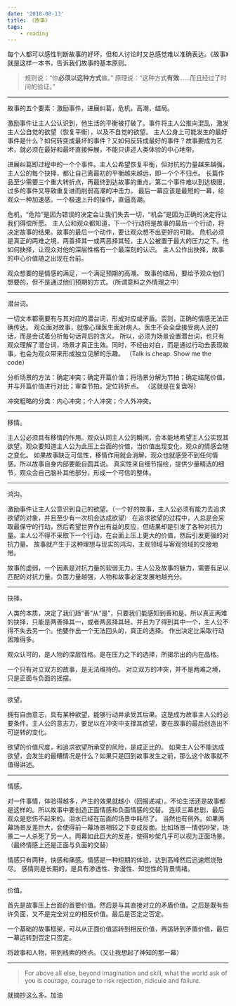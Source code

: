 ```yaml
---
date: '2018-08-13'
title: 《故事》
tags:
    - reading
---
```


每个人都可以感性判断故事的好坏，但和人讨论时又总感觉难以准确表达。《故事》就是这样一本书，告诉我们故事的基本原则。

> 规则说：“你**必须以这种方式**做。”
> 原理说：“这种方式**有效**……而且经过了时间的验证。”

---

故事的五个要素：激励事件，进展纠葛，危机，高潮，结局。

激励事件让主人公认识到，他生活的平衡被打破了。事件将主人公推向混乱，激发主人公自觉的欲望（恢复平衡），以及不自觉的欲望。
主人公身上可能发生的最好事件是什么？如何转变成最坏的事件？又如何反转成最好的事件？故事要成为艺术，就必须在最好和最坏直接伸展，不能只讲述人类体验的中心地带。

进展纠葛即过程中的一个个事件。主人公希望恢复平衡，但对抗的力量越来越强，主人公的每个抉择，都让自己离最初的平衡越来越远，即一个个不归点。
长篇作品至少需要三个重大转折点，再最终到达故事的重点。第二个事件难以到达极限，过多的事件又导致重复进而削弱高潮的冲击力。
最后一幕应该是最短的一幕，给观众一种加速感。一个极速上升的操作，直逼高潮。

危机，“危险”是因为错误的决定会让我们失去一切，“机会”是因为正确的决定将让我们得偿所愿。
主人公和观众都知道，下一个行动将是故事的最后一个行动，将决定故事的结果。故事的最后一个动作，要让观众想不出更好的可能。
危机必须是真正的两难之境，两善择其一或两恶择其轻，主人公被置于最大的压力之下。他如何抉择，让观众对他的深层性格有一个最深刻的认识。
主人公作出抉择，故事的中心价值随之出现在台前。

观众想要的是情感的满足，一个满足预期的高潮。
故事的结局，要给予观众他们想要的，但不是通过他们预期的方式。（所谓意料之外情理之中）

---

潜台词。

一切文本都需要有与其对应的潜台词，形成对应或矛盾。否则，正确的情感无法正确传达。
观众面对故事，就像心理医生面对病人。医生不会全盘接受病人说的话，而是会试着分析每句话背后的含义。
所以，必须为场景设置潜台词，也只有观众理解了潜台词，场景才真正生效。同时，不经由对白，而是通过行动去表现故事，也会为观众带来形成独立见解的乐趣。
（Talk is cheap. Show me the code）

分析场景的方法：确定冲突；确定开篇价值；将场景分解为节拍；确定结尾价值，并与开篇价值进行对比；审查节拍，定位转折点。
（这就是在复盘呀）

冲突粗略的分类：内心冲突；个人冲突；个人外冲突。

---

移情。

主人公必须具有移情的作用。观众认同主人公的瞬间，会本能地希望主人公实现其欲望。观众要知道主人公为此压上台面的价值，当价值出现变化，观众的情感会随之变化。
如果故事缺乏可信性，移情作用就会消解，观众也就感受不到任何情感。所以故事自身内部要能自圆其说。
真实性来自细节描绘，提供少量精选的细节，观众会自己脑补其他部分，形成一个可信的整体。

---

鸿沟。

激励事件让主人公意识到自己的欲望。（一个好的故事，主人公必须有能力去追求欲望的对象，并且至少有一次机会达成欲望）
在追求欲望的过程中，人总是会采取最保守的行动，然后希望世界作出有益的反应，但结果却是引发了各种对抗力量。主人公不得不采取下一个行动，在台面上压上更大的价值，然后引发更强的对抗力量。
故事就产生于这种理想与现实的鸿沟，主观领域与客观领域的交接地带。

故事的虚弱，一个因素是对抗力量的软弱无力。主人公及故事的魅力，需要有足以匹配的对抗力量。负面力量越强，人物和故事必定发展地越充分。

---

抉择。

人类的本质，决定了我们趋“善”从“是”，只要我们能感知到善和是。所以真正两难的抉择，只能是两善择其一，或者两恶择其轻。并且为了得到其中一个，主人公不得不失去另一个。他要作出一个无法回头的，真正的选择。
作出决定比采取行动困难得多。

观众认可的，是人物的深层性格。是在压力之下的选择，所揭示出的内在品格。

一个只有对立双方的故事，是无法维持的。
对立双方的冲突，并不是两难之境，只是正面与负面的摇摆。

---

欲望。

拥有自由意志，具有某种欲望，能够行动并承受其后果。这是成为故事主人公的必要条件。主人公的意志力，要足以在冲突中支撑其欲望，要在故事的最后创造出不可逆转的变化。

欲望的价值尺度，和追求欲望所承受的风险，是成正比的。
如果主人公不能达成欲望，会发生的最糟情况是什么？如果只是回到故事发生之前，那么这个故事就不值得讲述。

---

情感。

对一件事情，体验得越多，产生的效果就越小（回报递减）。不论生活还是故事都是这样的。所以故事中要创造正面情感和负面情感的交替。
连续三幕悲剧，最后观众是悲伤不起来的。泪水已经在前面的场景中耗尽了。
当然也有例外。如果两幕场景反差巨大，会使得前一幕场景相较之下变成反面。比如场景一情侣吵架，场景二一人杀死了另一人。两幕如此巨大的反差，使得吵架几乎可以视为正面场景。（最终情感上还是正面与负面的交替）

情感只有两种，快感和痛感。情感是一种短期的体验，达到高峰然后迅速燃烧殆尽。
感情则是长期的，是具有渗透性、弥漫性、知觉性的背景情绪。

---

价值。

首先是故事压上台面的首要价值。然后是与其直接对立的矛盾价值。之后是既有些许负面，又不是完全对立的相反价值。最后是否定之否定。

一个基础的故事框架，可以从正面价值运转到相反价值，再运转到矛盾价值，最后一幕运转到否定只否定。

将故事和人物，带到线索的终点。（又让我想起了神知的那一幕）

---

> For above all else, beyond imagination and skill, what the world ask of you is courage, courage to risk rejection, ridicule and failure.

就摘抄这么多。加油
